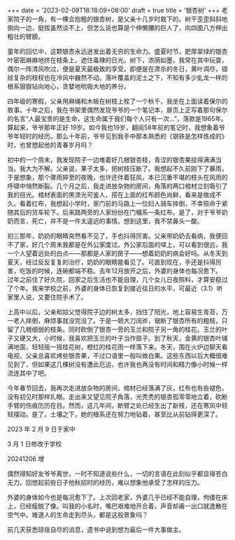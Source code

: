 +++
date = '2023-02-09T18:18:09+08:00'
draft = true
title = '银杏树'
+++
老家院子的一角，有一棵合抱粗的银杏树，是父亲十几岁时栽下的。树干歪歪斜斜地倒向一边，挺拔虽然谈不上，但怎么说也算是个伸懒腰的巨人了，向四面八方伸出粗壮的臂膀。

童年的回忆中，这颗银杏永远迸发出着无穷的生命力。盛夏时节，肥厚翠绿的银杏叶密密麻麻地挤在枝条上，遮住毒辣的日光。树下，浓荫如墨，我常在其中玩耍，偶尔一阵清风吹过，便是夏天最极致的享受。即便是在肃杀的冬日，黄叶凋尽，错综复杂的枝杈也在冷风中巍然不动。落叶覆盖的泥土之下，不知有多少虬龙一样的根系狠狠钻向地心，贪婪地吮吸大地的养分。

四年级的寒假，父亲用麻绳和木板在树枝上栓了一个秋千，我坐在上面读着保尔的故事。十年之后，我在书架里偶然发现爷爷的一个笔记本，扉页上正写着那句保尔的名言“人最宝贵的是生命，这生命属于我们每个人只有一次…”，落款是1965年。算起来，爷爷那年正好 19岁。如今我也19岁，翻阅58年前的笔记时，我想象着爷爷年轻时的经历。那么十年前，爷爷见到我手中那本熟悉的《钢铁是怎样炼成的》时，也曾想起他的青春岁月吗？

初中的一个周末，我发现院子一边堆着好几根银杏枝，青涩的银杏果挂得满满当当。我大为不解。父亲说，果子太多，把树枝压断了。我想起不久前刚下了暴雨，于是想象，那个骤雨猝至的夜晚，也许还伴着狂风，本已沉重不堪的枝头在风雨的呼啸中悄然断裂。几个月之后，我走进放杂物的房间，角落的两口棺材立刻吸引了我的目光。棺材表面的黑漆光可鉴人，搭在上面的红布颜色尚鲜，看来是做成不久。看着红布，我想起小学时，家门前的马路上一位妇人骑车摔倒，不幸殒命于紧随其后的货车轮下。后来路两旁的人家纷纷在门楣系一条红布。是了，对于爷爷奶奶而言，死亡，并不是一件太遥远的事情。想到这里，我不禁鼻头一酸。

初三那年，奶奶的眼睛突然看不见了，手也抖得厉害。父亲带奶奶去看病，我便回不了家，好几个周末我都是在外公家度过。外公家后面的墚上，可以看到很远，我一个人望着远处的白点——那都是人家的房子——想着奶奶的病会好吗。从冬天到夏天，经过反反复复的治疗，奶奶的眼睛能看见了。可直到现在，手还是抖得厉害，吃饭的时候，连碗都端不稳。去年12月放开之后，外婆的身体也每况愈下。过年之前住了好久院，回家之后生活也不能自理，几个女儿日夜照料，才算安稳过了个年。我来学校之前，外婆的身体已恢复到接近往日的水平，可最近（3.1）听家里人说，又要住院手术了。

上高中以后，父亲和姑父觉得院子边的树太多，挡住了阳光，地上容易生青苔，万一老人摔倒，麻烦事就没完没了。于是一顿大刀阔斧，锯断了银杏所有的粗枝，只留了几根细弱的枝条。同时砍倒了银杏一旁的玉兰和院子另一角的桂花。玉兰的叶子又硬又大，小时候，我喜欢把玉兰的叶子当作扇子。到了秋天，金黄的银杏叶铺满地面，轻轻摇一摇桂花树，橙红的桂花雨一样落下来。冬天，围在火炉边聊天看电视，父亲总喜欢烤些银杏果，不过口语里一般叫做白果。这些东西以后大概很难见到了，但如果这几棵树没有遭此厄运，也许我也再没有时间和精力像小时候一样流连其中了吧。

今年春节回去，我再次走进放杂物的房间，棺材已经落满了灰，红布也有些褪色，没有初见时那样扎眼。走出来又望见院子角落，光秃秃的银杏孤零零地立着，砍断手臂的伤痕历历在目。然而，这几年间，断臂之处已经生出了新枝，还在寒风中轻轻摆动。是了，土壤之下，她的根系还在努力地钻着，甚至比从前钻得更深了。

2023 年 2 月 9 日于家中

3 月 1 日修改于学校 

20241206 增

偶然得知好友爷爷离世，一时不知道说些什么，一切的言语在此刻似乎都显得苍白无力。回想起前些日子他秋招时的经历，难以想象他承受了怎样的压力。

外婆的身体如今也是每况愈下了。上次回老家，外婆几乎已经不能自理，佝偻在床上，已经瘦脱了像。叫我的小名时，嘴巴艰难地开合着，声音却甫一出口就逸散在空气中。难道人的生命走到尽头，都是这般景象吗？

前几天获悉琼瑶自尽的消息，遗书中说到想为最后一件大事做主。